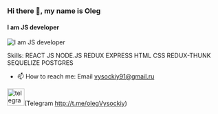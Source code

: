 ### Hi there 👋, my name is Oleg 
#### I am JS developer
![I am JS developer](https://arturssmirnovs.github.io/github-profile-readme-generator/images/banner.png)


Skills: REACT
JS
NODE.JS
REDUX
EXPRESS
HTML
CSS
REDUX-THUNK
SEQUELIZE
POSTGRES

- 📫 How to reach me: Email vysockiy91@gmail.ru 


<img src='https://cdn.jsdelivr.net/npm/simple-icons@3.0.1/icons/telegram.svg' alt='telegram' height='40' color='wight'>(Telegram http://t.me/olegVysockiy)  

